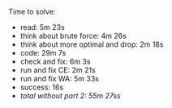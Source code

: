 Time to solve:

- read: 5m 23s
- think about brute force: 4m 26s
- think about more optimal and drop: 2m 18s
- code: 29m 7s
- check and fix: 6m 3s
- run and fix CE: 2m 21s
- run and fix WA: 5m 33s
- success: 16s
- _total without part 2: 55m 27ss_
